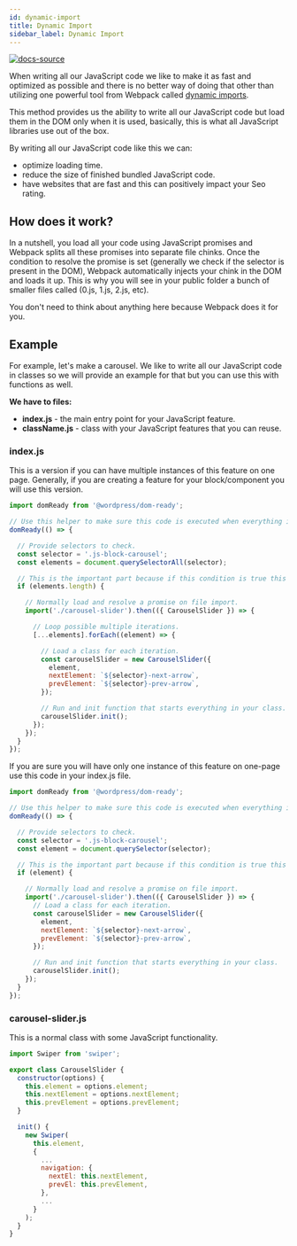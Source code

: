 ```yaml
---
id: dynamic-import
title: Dynamic Import
sidebar_label: Dynamic Import
---
```


[![docs-source](https://img.shields.io/badge/source-eigthshift--frontend--libs-yellow?style=for-the-badge&logo=javascript&labelColor=2a2a2a)](https://github.com/infinum/eightshift-frontend-libs)

When writing all our JavaScript code we like to make it as fast and optimized as possible and there is no better way of doing that other than utilizing one powerful tool from Webpack called [dynamic imports](https://webpack.js.org/guides/code-splitting/#dynamic-imports).

This method provides us the ability to write all our JavaScript code but load them in the DOM only when it is used, basically, this is what all JavaScript libraries use out of the box.

By writing all our JavaScript code like this we can:
* optimize loading time.
* reduce the size of finished bundled JavaScript code.
* have websites that are fast and this can positively impact your Seo rating.

## How does it work?

In a nutshell, you load all your code using JavaScript promises and Webpack splits all these promises into separate file chinks. Once the condition to resolve the promise is set (generally we check if the selector is present in the DOM), Webpack automatically injects your chink in the DOM and loads it up. This is why you will see in your public folder a bunch of smaller files called (0.js, 1.js, 2.js, etc).

You don't need to think about anything here because Webpack does it for you.

## Example

For example, let's make a carousel. We like to write all our JavaScript code in classes so we will provide an example for that but you can use this with functions as well.

**We have to files:**
* **index.js** - the main entry point for your JavaScript feature.
* **className.js** - class with your JavaScript features that you can reuse.


### index.js

This is a version if you can have multiple instances of this feature on one page. Generally, if you are creating a feature for your block/component you will use this version.

```js
import domReady from '@wordpress/dom-ready';

// Use this helper to make sure this code is executed when everything in DOM is set.
domReady(() => {

  // Provide selectors to check.
  const selector = '.js-block-carousel';
  const elements = document.querySelectorAll(selector);

  // This is the important part because if this condition is true this promise will resolve and your chink will be loaded in the DOM.
  if (elements.length) {

    // Normally load and resolve a promise on file import.
    import('./carousel-slider').then(({ CarouselSlider }) => {

      // Loop possible multiple iterations.
      [...elements].forEach((element) => {

        // Load a class for each iteration.
        const carouselSlider = new CarouselSlider({
          element,
          nextElement: `${selector}-next-arrow`,
          prevElement: `${selector}-prev-arrow`,
        });

        // Run and init function that starts everything in your class.
        carouselSlider.init();
      });
    });
  }
});
```

If you are sure you will have only one instance of this feature on one-page use this code in your index.js file.

```js
import domReady from '@wordpress/dom-ready';

// Use this helper to make sure this code is executed when everything in DOM is set.
domReady(() => {

  // Provide selectors to check.
  const selector = '.js-block-carousel';
  const element = document.querySelector(selector);

  // This is the important part because if this condition is true this promise will resolve and your chink will be loaded in the DOM.
  if (element) {

    // Normally load and resolve a promise on file import.
    import('./carousel-slider').then(({ CarouselSlider }) => {
      // Load a class for each iteration.
      const carouselSlider = new CarouselSlider({
        element,
        nextElement: `${selector}-next-arrow`,
        prevElement: `${selector}-prev-arrow`,
      });

      // Run and init function that starts everything in your class.
      carouselSlider.init();
    });
  }
});
```

### carousel-slider.js

This is a normal class with some JavaScript functionality.

```js
import Swiper from 'swiper';

export class CarouselSlider {
  constructor(options) {
    this.element = options.element;
    this.nextElement = options.nextElement;
    this.prevElement = options.prevElement;
  }

  init() {
    new Swiper(
      this.element,
      {
        ...
        navigation: {
          nextEl: this.nextElement,
          prevEl: this.prevElement,
        },
        ...
      }
    );
  }
}
```
